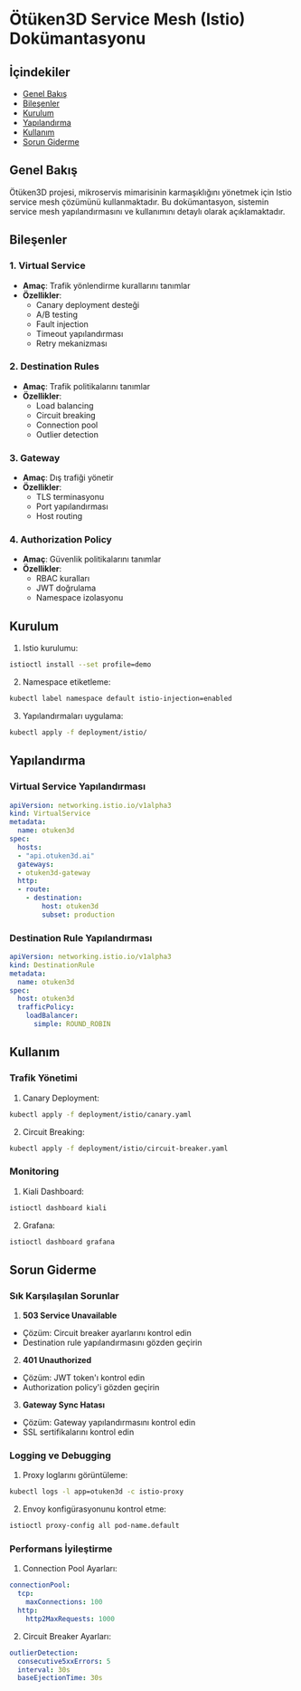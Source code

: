 # Ötüken3D Service Mesh (Istio) Dokümantasyonu

## İçindekiler
- [Genel Bakış](#genel-bakış)
- [Bileşenler](#bileşenler)
- [Kurulum](#kurulum)
- [Yapılandırma](#yapılandırma)
- [Kullanım](#kullanım)
- [Sorun Giderme](#sorun-giderme)

## Genel Bakış

Ötüken3D projesi, mikroservis mimarisinin karmaşıklığını yönetmek için Istio service mesh çözümünü kullanmaktadır. Bu dokümantasyon, sistemin service mesh yapılandırmasını ve kullanımını detaylı olarak açıklamaktadır.

## Bileşenler

### 1. Virtual Service
- **Amaç**: Trafik yönlendirme kurallarını tanımlar
- **Özellikler**:
  - Canary deployment desteği
  - A/B testing
  - Fault injection
  - Timeout yapılandırması
  - Retry mekanizması

### 2. Destination Rules
- **Amaç**: Trafik politikalarını tanımlar
- **Özellikler**:
  - Load balancing
  - Circuit breaking
  - Connection pool
  - Outlier detection

### 3. Gateway
- **Amaç**: Dış trafiği yönetir
- **Özellikler**:
  - TLS terminasyonu
  - Port yapılandırması
  - Host routing

### 4. Authorization Policy
- **Amaç**: Güvenlik politikalarını tanımlar
- **Özellikler**:
  - RBAC kuralları
  - JWT doğrulama
  - Namespace izolasyonu

## Kurulum

1. Istio kurulumu:
```bash
istioctl install --set profile=demo
```

2. Namespace etiketleme:
```bash
kubectl label namespace default istio-injection=enabled
```

3. Yapılandırmaları uygulama:
```bash
kubectl apply -f deployment/istio/
```

## Yapılandırma

### Virtual Service Yapılandırması

```yaml
apiVersion: networking.istio.io/v1alpha3
kind: VirtualService
metadata:
  name: otuken3d
spec:
  hosts:
  - "api.otuken3d.ai"
  gateways:
  - otuken3d-gateway
  http:
  - route:
    - destination:
        host: otuken3d
        subset: production
```

### Destination Rule Yapılandırması

```yaml
apiVersion: networking.istio.io/v1alpha3
kind: DestinationRule
metadata:
  name: otuken3d
spec:
  host: otuken3d
  trafficPolicy:
    loadBalancer:
      simple: ROUND_ROBIN
```

## Kullanım

### Trafik Yönetimi

1. Canary Deployment:
```bash
kubectl apply -f deployment/istio/canary.yaml
```

2. Circuit Breaking:
```bash
kubectl apply -f deployment/istio/circuit-breaker.yaml
```

### Monitoring

1. Kiali Dashboard:
```bash
istioctl dashboard kiali
```

2. Grafana:
```bash
istioctl dashboard grafana
```

## Sorun Giderme

### Sık Karşılaşılan Sorunlar

1. **503 Service Unavailable**
- Çözüm: Circuit breaker ayarlarını kontrol edin
- Destination rule yapılandırmasını gözden geçirin

2. **401 Unauthorized**
- Çözüm: JWT token'ı kontrol edin
- Authorization policy'i gözden geçirin

3. **Gateway Sync Hatası**
- Çözüm: Gateway yapılandırmasını kontrol edin
- SSL sertifikalarını kontrol edin

### Logging ve Debugging

1. Proxy loglarını görüntüleme:
```bash
kubectl logs -l app=otuken3d -c istio-proxy
```

2. Envoy konfigürasyonunu kontrol etme:
```bash
istioctl proxy-config all pod-name.default
```

### Performans İyileştirme

1. Connection Pool Ayarları:
```yaml
connectionPool:
  tcp:
    maxConnections: 100
  http:
    http2MaxRequests: 1000
```

2. Circuit Breaker Ayarları:
```yaml
outlierDetection:
  consecutive5xxErrors: 5
  interval: 30s
  baseEjectionTime: 30s
``` 